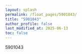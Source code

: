 ```yaml
---
layout: splash
permalink: /float_pages/5901043/
title: "5901043"
author_profile: false
last_modified_at: 2025-06-13
toc: false
---
```

 
5901043
